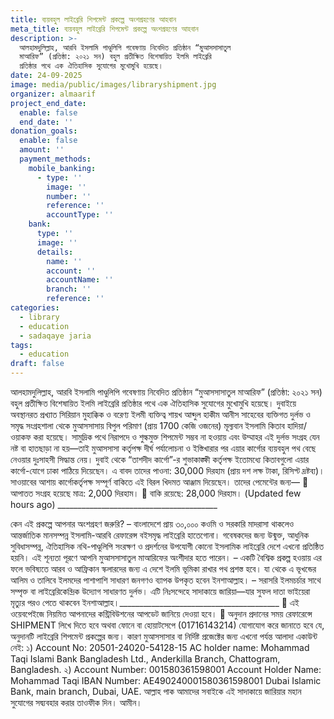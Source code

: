 ```yaml
---
title: ব্যয়বহুল লাইব্রেরি শিপমেন্ট প্রকল্পে অংশগ্রহণের আহবান
meta_title: ব্যয়বহুল লাইব্রেরি শিপমেন্ট প্রকল্পে অংশগ্রহণের আহবান
description: >-
  আলহামদুলিল্লাহ, আরবি ইসলামি পাণ্ডুলিপি গবেষণায় নিবেদিত প্রতিষ্ঠান “মুআসসাসাতুল
  মাআরিফ” (প্রতিষ্ঠা: ২০২১ সন) বহুল প্রতীক্ষিত বিশেষায়িত ইলমি লাইব্রেরি
  প্রতিষ্ঠার পথে এক ঐতিহাসিক সুযোগের মুখোমুখি হয়েছে।
date: 24-09-2025
image: media/public/images/libraryshipment.jpg
organizer: almaarif
project_end_date:
  enable: false
  end_date: ''
donation_goals:
  enable: false
  amount: ''
  payment_methods:
    mobile_banking:
      - type: ''
        image: ''
        number: ''
        reference: ''
        accountType: ''
    bank:
      type: ''
      image: ''
      details:
        name: ''
        account: ''
        accountName: ''
        branch: ''
        reference: ''
categories:
  - library
  - education
  - sadaqaye jaria
tags:
  - education
draft: false
---
```

আলহামদুলিল্লাহ, আরবি ইসলামি পাণ্ডুলিপি গবেষণায় নিবেদিত প্রতিষ্ঠান “মুআসসাসাতুল মাআরিফ” (প্রতিষ্ঠা: ২০২১ সন) বহুল প্রতীক্ষিত বিশেষায়িত ইলমি লাইব্রেরি প্রতিষ্ঠার পথে এক ঐতিহাসিক সুযোগের মুখোমুখি হয়েছে।
দুবাইয়ে অবস্থানরত প্রখ্যাত সিরিয়ান মুহাক্কিক ও বরেণ্য ইলমী ব্যক্তিত্ব শায়খ আব্দুল হাকীম আনীস সাহেবের ব্যক্তিগত দুর্লভ ও সমৃদ্ধ সংগ্রহশালা থেকে মুআসসাসায় বিপুল পরিমাণ (প্রায় 1700 কেজি ওজনের) মূল্যবান ইসলামি কিতাব হাদিয়া/ওয়াকফ করা হয়েছে। সামুদ্রিক পথে নিরাপদে ও শুল্কমুক্ত শিপমেন্ট সম্ভব না হওয়ায় এবং উম্মাহর এই দুর্লভ সংগ্রহ যেন নষ্ট বা হাতছাড়া না হয়—তাই মুআসসাসা কর্তৃপক্ষ দীর্ঘ পর্যালোচনা ও ইস্তিখারার পর এয়ার কার্গোর ব্যয়বহুল পথ বেছে নেওয়ার দুঃসাহসী সিদ্ধান্ত নেয়।
দুবাই থেকে “তাশদীদ কার্গো”-র শুভাকাঙ্ক্ষী কর্তৃপক্ষ ইতোমধ্যে কিতাবগুলো এয়ার কার্গো-যোগে ঢাকা পাঠিয়ে দিয়েছেন। এ বাবদ তাদের পাওনা: 30,000 দিরহাম (প্রায় দশ লক্ষ টাকা, রিসিপ্ট দ্রষ্টব্য)। সাওয়াবের আশায় কার্গোকর্তৃপক্ষ সম্পূর্ণ বাকিতে এই বিরল খিদমত আঞ্জাম দিয়েছেন। তাদের পেমেন্টের জন্য—
📌 আপাতত সংগ্রহ হয়েছে মাত্র: 2,000 দিরহাম।
📌 বাকি রয়েছে: 28,000 দিরহাম। (Updated few hours ago)
\_\_\_\_\_\_\_\_\_\_\_\_\_\_\_\_\_\_\_\_\_\_\_\_\_\_\_\_\_\_\_\_\_\_\_\_\_\_\_\_

কেন এই প্রকল্পে আপনার অংশগ্রহণ জরুরি?
– বাংলাদেশে প্রায় ৩০,০০০ কওমি ও সরকারি মাদরাসা থাকলেও আন্তর্জাতিক মানসম্পন্ন ইসলামি-আরবি রেফারেন্স বইসমৃদ্ধ লাইব্রেরি হাতেগোনা। গবেষকদের জন্য উন্মুক্ত, আধুনিক সুবিধাসম্পন্ন, ঐতিহাসিক নথি-পাণ্ডুলিপি সংরক্ষণ ও প্রদর্শনের উপযোগী কোনো ইসলামিক লাইব্রেরি দেশে এখনো প্রতিষ্ঠিত হয়নি। এই শূন্যতা পূরণে আপনি মুআসসাসাতুল মাআরিফের অংশীদার হতে পারেন।
– একটি বৈশ্বিক প্রকল্প হওয়ায় এর ফলে ভবিষ্যতে আরব ও আফ্রিকান স্কলারদের জন্য এ দেশে ইলমি ভূমিকা রাখার পথ প্রশস্ত হবে। যা থেকে এ ভূখন্ডের আলিম ও তালিবে ইলমদের পাশাপাশি সাধারণ জনগণও ব্যাপক উপকৃত হবেন ইনশাআল্লাহ।
– সরাসরি ইলমচর্চার সাথে সম্পৃক্ত বা লাইব্রেরিকেন্দ্রিক উদ্যোগ সাধারণত দুর্লভ। এটি নিঃসন্দেহে সাদাকায়ে জারিয়া—যার সুফল দাতা ভাইয়েরা মৃত্যুর পরও পেতে থাকবেন ইনশাআল্লাহ।\_\_\_\_\_\_\_\_\_\_\_\_\_\_\_\_\_\_\_\_\_\_\_\_\_\_\_\_\_\_\_\_\_\_\_\_\_\_\_\_
🔗 এই ওয়েবপেইজে নিয়মিত আপনাদের কন্ট্রিবিউশনের আপডেট জানিয়ে দেওয়া হবে।
📌 অনুদান প্রদানের সময় রেফারেন্সে SHIPMENT লিখে দিতে হবে অথবা ফোনে বা হোয়াটসেপে (01716143214) যোগাযোগ করে জানাতে হবে যে, অনুদানটি লাইব্রেরি শিপমেন্ট প্রকল্পের জন্য। কারণ মুআসসাসার বা নির্দিষ্ট প্রজেক্টের জন্য এখনো পর্যন্ত আলাদা একাউন্ট নেই:
১) Account No: 20501-24020-54128-15
AC holder name: Mohammad Taqi
Islami Bank Bangladesh Ltd., Anderkilla Branch, Chattogram, Bangladesh.
২) Account Number: 001580361598001
Account Holder Name: Mohammad Taqi
IBAN Number: AE490240001580361598001
Dubai Islamic Bank, main branch, Dubai, UAE.
আল্লাহ পাক আমাদের সবাইকে এই সাদাকায়ে জারিয়ার মহান সুযোগের সদ্ব্যবহার করার তাওফীক দিন। আমীন।
